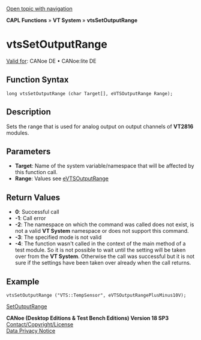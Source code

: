 [Open topic with navigation](../../../../../CANoeDEFamily.htm#Topics/CAPLFunctions/VTSystem/Functions/CAPLfunctionVTSvtsSetOutputRange.md)

**CAPL Functions** » **VT System** » **vtsSetOutputRange**

# vtsSetOutputRange

[Valid for](../../../Shared/FeatureAvailability.md): CANoe DE • CANoe:lite DE

## Function Syntax

```
long vtsSetOutputRange (char Target[], eVTSOutputRange Range);
```

## Description

Sets the range that is used for analog output on output channels of **VT2816** modules.

## Parameters

- **Target**: Name of the system variable/namespace that will be affected by this function call.
- **Range**: Values see [eVTSOutputRange](../CAPLfunctionsVTSystemEnumeration.md#eVTSOutputRange)

## Return Values

- **0**: Successful call
- **-1**: Call error
- **-2**: The namespace on which the command was called does not exist, is not a valid **VT System** namespace or does not support this command.
- **-3**: The specified mode is not valid
- **-4**: The function wasn't called in the context of the main method of a test module. So it is not possible to wait until the setting will be taken over from the **VT System**. Otherwise the call was successful but it is not sure if the settings have been taken over already when the call returns.

## Example

```plaintext
vtsSetOutputRange ("VTS::TempSensor", eVTSOutputRangePlusMinus10V);
```

[SetOutputRange](CAPLfunctionVTSSetOutputRange.md)

**CANoe (Desktop Editions & Test Bench Editions) Version 18 SP3**  
[Contact/Copyright/License](../../../Shared/ContactCopyrightLicense.md)  
[Data Privacy Notice](https://www.vector.com/int/en/company/get-info/privacy-policy/)
